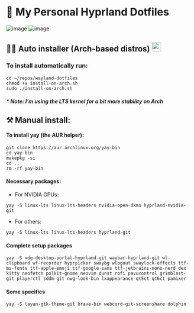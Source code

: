 # 🚀 My Personal Hyprland Dotfiles 
![image](https://user-images.githubusercontent.com/45101400/233688723-13b4694d-e59b-4d26-bbf9-8aef4dec166f.png)
![image](https://user-images.githubusercontent.com/45101400/233689341-0326465f-f358-425e-9ac2-35c85792cbaf.png)

## 👨‍💻 Auto installer (Arch-based distros) <img src="https://user-images.githubusercontent.com/45101400/233601358-786e991a-698f-4753-a7c6-4280dd9c4fd3.png" width="25"/> 
### To install automatically run:

```
cd ~/repos/wayland-dotfiles
chmod +x install-on-arch.sh
sudo ./install-on-arch.sh
```
##### * Note: I'm using the LTS kernel for a bit more stability on Arch
## ⚒️ Manual install:
#### To install yay (the AUR helper):

```
git clone https://aur.archlinux.org/yay-bin
cd yay-bin
makepkg -si
cd ..
rm -rf yay-bin
```

#### Necessary packages:

* For NVIDIA GPUs: 
```
yay -S linux-lts linux-lts-headers nvidia-open-dkms hyprland-nvidia-git 
```

* For others:
```
yay -S linux-lts linux-lts-headers hyprland-git
```

#### Complete setup packages

```
yay -S xdg-desktop-portal-hyprland-git waybar-hyprland-git wl-clipboard wf-recorder hyprpicker swaybg wlogout swaylock-effects ttf-ms-fonts ttf-apple-emoji ttf-google-sans ttf-jetbrains-mono-nerd dex kitty neofetch polkit-gnome neovim dunst rofi pavucontrol grimblast-git playerctl sddm-git nwg-look-bin lxappearance qt5ct qt6ct pamixer
```

#### Some specifics
```
yay -S layan-gtk-theme-git brave-bin webcord-git-screenshare dolphin
```
